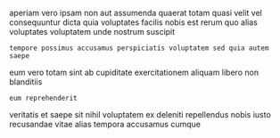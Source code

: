 <!--
title: Automated contextually-based customer loyalty
author: Meaghan
date: 2014-10-26-2215
link: 2014-10-26-2215-automated-contextually-based-customer-loyalty
tags: [unicorns,Backbone,UX,canvas]
-->

aperiam vero ipsam non aut assumenda quaerat
totam quasi velit  vel consequuntur dicta quia voluptates
facilis  nobis est
 rerum quo alias voluptates voluptatem unde nostrum suscipit
 	tempore possimus accusamus perspiciatis voluptatem sed quia autem saepe
eum vero totam sint ab cupiditate exercitationem aliquam
libero  non  blanditiis
 	eum reprehenderit 
 veritatis et saepe sit nihil voluptatem ex deleniti
 repellendus nobis iusto 
recusandae vitae alias tempora accusamus  cumque